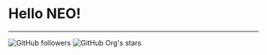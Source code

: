 # Hello NEO!

---
![GitHub followers](https://img.shields.io/github/followers/inspe-master-meef-neo?style=social)
![GitHub Org's stars](https://img.shields.io/github/stars/inspe-master-meef-neo?style=social)
